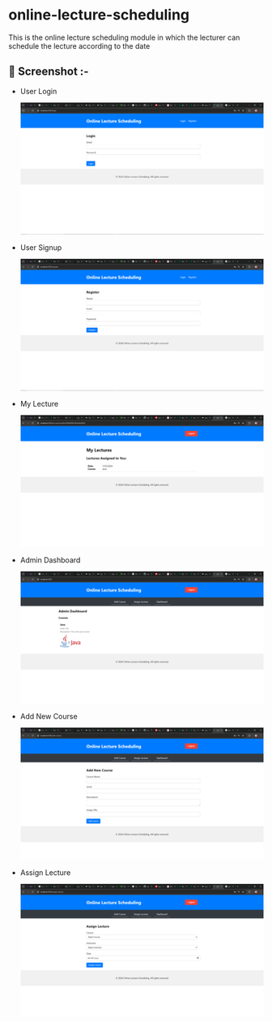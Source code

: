 # online-lecture-scheduling

This is the online lecture scheduling module in which the lecturer can schedule the lecture according to the date

## 📸 Screenshot :-

- User Login

  ![User Login](/screenshots/login.PNG)

- User Signup

  ![User Signup](/screenshots/register.PNG)

- My Lecture

  ![User Profile](/screenshots/mylectures.PNG)

- Admin Dashboard

  ![Admin Login](/screenshots/adminDashboard.PNG)

- Add New Course

  ![Admin dashboard](/screenshots/addNewCourse.PNG)

- Assign Lecture

  ![All Users](/screenshots/assignLecture.PNG)
